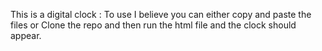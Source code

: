 
This is a digital clock : 
To use I believe you can either copy and paste the files or
Clone the repo and then run the html file and the clock should appear.
